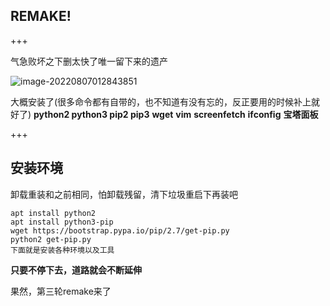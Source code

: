 ## REMAKE!

+++

气急败坏之下删太快了唯一留下来的遗产

![image-20220807012843851](D:\Typora\note\linux\wsl2_remake2.assets\image-20220807012843851.png)

大概安装了(很多命令都有自带的，也不知道有没有忘的，反正要用的时候补上就好了)
**python2 python3 pip2 pip3**
**wget**
**vim**
**screenfetch**
**ifconfig**
**宝塔面板**

+++

## 安装环境

卸载重装和之前相同，怕卸载残留，清下垃圾重启下再装吧

```
apt install python2
apt install python3-pip
wget https://bootstrap.pypa.io/pip/2.7/get-pip.py
python2 get-pip.py
下面就是安装各种环境以及工具
```





**只要不停下去，道路就会不断延伸**

果然，第三轮remake来了

















